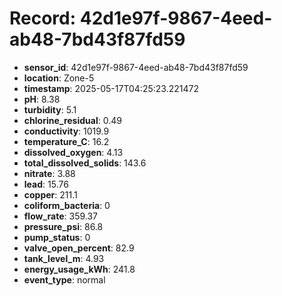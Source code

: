 # Record: 42d1e97f-9867-4eed-ab48-7bd43f87fd59

- **sensor_id**: 42d1e97f-9867-4eed-ab48-7bd43f87fd59
- **location**: Zone-5
- **timestamp**: 2025-05-17T04:25:23.221472
- **pH**: 8.38
- **turbidity**: 5.1
- **chlorine_residual**: 0.49
- **conductivity**: 1019.9
- **temperature_C**: 16.2
- **dissolved_oxygen**: 4.13
- **total_dissolved_solids**: 143.6
- **nitrate**: 3.88
- **lead**: 15.76
- **copper**: 211.1
- **coliform_bacteria**: 0
- **flow_rate**: 359.37
- **pressure_psi**: 86.8
- **pump_status**: 0
- **valve_open_percent**: 82.9
- **tank_level_m**: 4.93
- **energy_usage_kWh**: 241.8
- **event_type**: normal